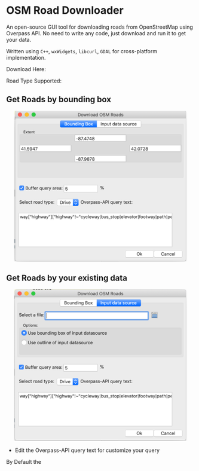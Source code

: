 # OSM Road Downloader 

An open-source GUI tool for downloading roads from OpenStreetMap using Overpass API.
No need to write any code, just download and run it to get your data.

Written using `C++`, `wxWidgets`, `libcurl`, `GDAL` for cross-platform implementation.


Download Here:


Road Type Supported:

## Get Roads by bounding box
<p align="center">
  <img width="460" src="https://github.com/lixun910/images/raw/master/osm_tools/road_downloader/1.png">
</p>


## Get Roads by your existing data
<p align="center">
  <img width="460" src="https://github.com/lixun910/images/raw/master/osm_tools/road_downloader/2.png">
</p> 


* Edit the Overpass-API query text for customize your query

By Default the 
